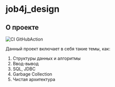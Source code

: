 # job4j_design

## О проекте

![CI GitHubAction](https://github.com/peterarsentev/job4j_tracker/actions/workflows/maven.yml/badge.svg)

Данный проект включает в себя такие темы, как:
1. Структуры данных и алгоритмы
2. Ввод-вывод
3. SQL, JDBC
4. Garbage Collection
5. Чистая архитектура
